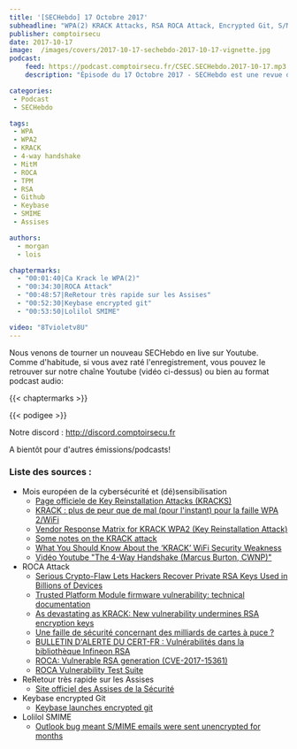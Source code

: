 ```yaml
---
title: '[SECHebdo] 17 Octobre 2017'
subheadline: "WPA(2) KRACK Attacks, RSA ROCA Attack, Encrypted Git, S/MIME Fail, Assises 2017, etc."
publisher: comptoirsecu
date: 2017-10-17
image:  /images/covers/2017-10-17-sechebdo-2017-10-17-vignette.jpg
podcast:
    feed: https://podcast.comptoirsecu.fr/CSEC.SECHebdo.2017-10-17.mp3
    description: "Épisode du 17 Octobre 2017 - SECHebdo est une revue de l'actualité cybersécurité réalisé en live sur Youtube, généralement le mardi soir."

categories:
 - Podcast
 - SECHebdo

tags:
 - WPA
 - WPA2
 - KRACK
 - 4-way handshake
 - MitM
 - ROCA
 - TPM
 - RSA
 - Github
 - Keybase
 - SMIME
 - Assises

authors:
  - morgan
  - lois

chaptermarks:
  - "00:01:40|Ca Krack le WPA(2)"
  - "00:34:30|ROCA Attack"
  - "00:48:57|ReRetour très rapide sur les Assises"
  - "00:52:30|Keybase encrypted git"
  - "00:53:50|Lolilol SMIME"

video: "8Tvioletv8U"
---
```


Nous venons de tourner un nouveau SECHebdo en live sur Youtube. Comme d'habitude, si vous avez raté l'enregistrement, vous pouvez le retrouver sur notre chaîne Youtube (vidéo ci-dessus) ou bien au format podcast audio:

{{< chaptermarks >}}

{{< podigee >}}

Notre discord : <http://discord.comptoirsecu.fr>

A bientôt pour d'autres émissions/podcasts!

### Liste des sources :

* Mois européen de la cybersécurité et (dé)sensibilisation
    * [Page officiele de Key Reinstallation Attacks (KRACKS)](https://www.krackattacks.com/)
    * [KRACK : plus de peur que de mal (pour l'instant) pour la faille WPA 2/WiFi](http://www.zdnet.fr/actualites/krack-plus-de-peur-que-de-mal-pour-l-instant-pour-la-faille-wpa-2-wifi-39858756.htm)
    * [Vendor Response Matrix for KRACK WPA2 (Key Reinstallation Attack)](https://github.com/kristate/krackinfo)
    * [Some notes on the KRACK attack](http://blog.erratasec.com/2017/10/some-notes-on-krack-attack.html)
    * [What You Should Know About the ‘KRACK’ WiFi Security Weakness](https://krebsonsecurity.com/2017/10/what-you-should-know-about-the-krack-wifi-security-weakness/)
    * [Vidéo Youtube "The 4-Way Handshake (Marcus Burton, CWNP)"](https://www.youtube.com/watch?v=9M8kVYFhMDw)
* ROCA Attack
    * [Serious Crypto-Flaw Lets Hackers Recover Private RSA Keys Used in Billions of Devices](https://thehackernews.com/2017/10/rsa-encryption-keys.html)
    * [Trusted Platform Module firmware vulnerability: technical documentation](https://sites.google.com/a/chromium.org/dev/chromium-os/tpm_firmware_update)
    * [As devastating as KRACK: New vulnerability undermines RSA encryption keys](http://www.zdnet.com/article/as-devastating-as-krack-new-vulnerability-undermines-rsa-encryption-keys/)
    * [Une faille de sécurité concernant des milliards de cartes à puce ?](http://www.acbm.com/virus/773_Une_faille_de_securite_concernant_des_milliards_de_cartes_a_puce_.html)
    * [BULLETIN D'ALERTE DU CERT-FR : Vulnérabilités dans la bibliothèque Infineon RSA](https://www.cert.ssi.gouv.fr/alerte/CERTFR-2017-ALE-015/)
    * [ROCA: Vulnerable RSA generation (CVE-2017-15361)](https://crocs.fi.muni.cz/public/papers/rsa_ccs17)
    * [ROCA Vulnerability Test Suite](https://keychest.net/roca)
* ReRetour très rapide sur les Assises
    * [Site officiel des Assises de la Sécurité](https://www.lesassisesdelasecurite.com)
* Keybase encrypted Git
    * [Keybase launches encrypted git](https://keybase.io/blog/encrypted-git-for-everyone)
* Lolilol SMIME
    * [Outlook bug meant S/MIME emails were sent unencrypted for months](http://www.zdnet.com/article/outlook-bug-meant-encrypted-emails-were-sent-unencrypted/)
